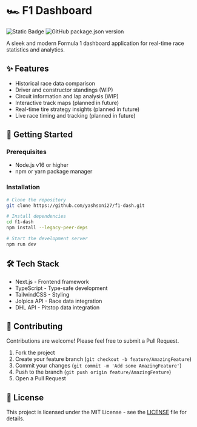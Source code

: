 # 🏎️ F1 Dashboard 
![Static Badge](https://img.shields.io/badge/beta-yellow) ![GitHub package.json version](https://img.shields.io/github/package-json/v/yashsoni27/f1-dash)

A sleek and modern Formula 1 dashboard application for real-time race statistics and analytics.

## ✨ Features

- Historical race data comparison
- Driver and constructor standings (WIP)
- Circuit information and lap analysis (WIP)
- Interactive track maps (planned in future)
- Real-time tire strategy insights (planned in future)
- Live race timing and tracking (planned in future)

## 🚀 Getting Started

### Prerequisites

- Node.js v16 or higher
- npm or yarn package manager

### Installation

```bash
# Clone the repository
git clone https://github.com/yashsoni27/f1-dash.git

# Install dependencies
cd f1-dash
npm install --legacy-peer-deps

# Start the development server
npm run dev
```

## 🛠️ Tech Stack

- Next.js - Frontend framework
- TypeScript - Type-safe development
- TailwindCSS - Styling
- Jolpica API - Race data integration
- DHL API - Pitstop data integration


## 🤝 Contributing

Contributions are welcome! Please feel free to submit a Pull Request.

1. Fork the project
2. Create your feature branch (`git checkout -b feature/AmazingFeature`)
3. Commit your changes (`git commit -m 'Add some AmazingFeature'`)
4. Push to the branch (`git push origin feature/AmazingFeature`)
5. Open a Pull Request

## 📝 License

This project is licensed under the MIT License - see the [LICENSE](LICENSE) file for details.
